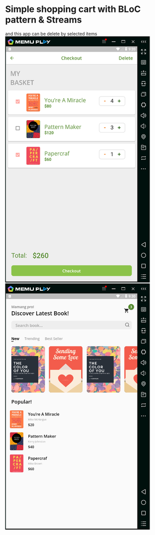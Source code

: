 # Simple shopping cart with BLoC pattern & Streams

and this app can be delete by selected items<br />
![Home](https://github.com/fadhelmurphy/shopping-cart-flutter-bloc/blob/master/Capture.PNG?raw=true)<br />
![Shopping cart](https://github.com/fadhelmurphy/shopping-cart-flutter-bloc/blob/master/Capture2.PNG?raw=true)<br />